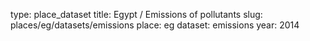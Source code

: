 type: place_dataset
title: Egypt / Emissions of pollutants
slug: places/eg/datasets/emissions
place: eg
dataset: emissions
year: 2014
